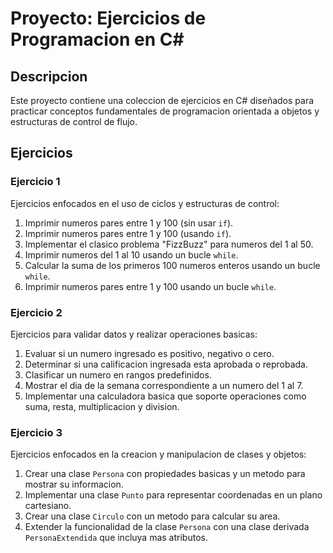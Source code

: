# Proyecto: Ejercicios de Programacion en C#

## Descripcion
Este proyecto contiene una coleccion de ejercicios en C# diseñados para practicar conceptos fundamentales de programacion orientada a objetos y estructuras de control de flujo. 


## Ejercicios
### Ejercicio 1
Ejercicios enfocados en el uso de ciclos y estructuras de control:
1. Imprimir numeros pares entre 1 y 100 (sin usar `if`).
2. Imprimir numeros pares entre 1 y 100 (usando `if`).
3. Implementar el clasico problema "FizzBuzz" para numeros del 1 al 50.
4. Imprimir numeros del 1 al 10 usando un bucle `while`.
5. Calcular la suma de los primeros 100 numeros enteros usando un bucle `while`.
6. Imprimir numeros pares entre 1 y 100 usando un bucle `while`.

### Ejercicio 2
Ejercicios para validar datos y realizar operaciones basicas:
1. Evaluar si un numero ingresado es positivo, negativo o cero.
2. Determinar si una calificacion ingresada esta aprobada o reprobada.
3. Clasificar un numero en rangos predefinidos.
4. Mostrar el dia de la semana correspondiente a un numero del 1 al 7.
5. Implementar una calculadora basica que soporte operaciones como suma, resta, multiplicacion y division.

### Ejercicio 3
Ejercicios enfocados en la creacion y manipulacion de clases y objetos:
1. Crear una clase `Persona` con propiedades basicas y un metodo para mostrar su informacion.
2. Implementar una clase `Punto` para representar coordenadas en un plano cartesiano.
3. Crear una clase `Circulo` con un metodo para calcular su area.
4. Extender la funcionalidad de la clase `Persona` con una clase derivada `PersonaExtendida` que incluya mas atributos.



